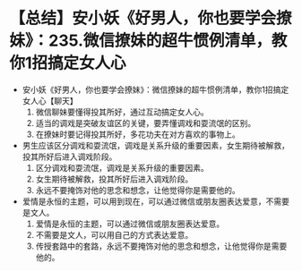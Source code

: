 # 【总结】安小妖《好男人，你也要学会撩妹》：235.微信撩妹的超牛惯例清单，教你1招搞定女人心

-   安小妖《好男人，你也要学会撩妹》：微信撩妹的超牛惯例清单，教你1招搞定女人心【聊天】
    1.  微信聊妹要懂得投其所好，通过互动搞定女人心。
    2.  适当的调戏是突破友谊区的关键，要弄懂调戏和耍流氓的区别。
    3.  在撩妹时要记得投其所好，多花功夫在对方喜欢的事物上。
-   男生应该区分调戏和耍流氓，调戏是关系升级的重要因素，女生期待被解救，投其所好后进入调戏阶段。
    1.  区分调戏和耍流氓，调戏是关系升级的重要因素。
    2.  女生期待被解救，投其所好后进入调戏阶段。
    3.  永远不要掩饰对他的思念和想念，让他觉得你是需要他的。
-   爱情是永恒的主题，可以用到现在，可以通过微信或朋友圈表达爱意，不需要是文人。
    1.  爱情是永恒的主题，可以通过微信或朋友圈表达爱意。
    2.  不需要是文人，可以用自己的方式表达爱意。
    3.  传授套路中的套路，永远不要掩饰对他的思念和想念，让他觉得你是需要他的。